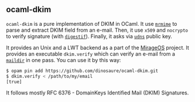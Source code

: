 ocaml-dkim
----------

`ocaml-dkim` is a pure implementation of DKIM in OCaml. It use
[`mrmime`](https://github.com/mirage/mrmime.git) to parse and extract DKIM field
from an e-mail. Then, it use `x509` and `nocrypto` to verify signature (with
[`digestif`](https://github.com/mirage/digestif.git)). Finally, it asks via
[`udns`](https://github.com/roburio/udns.git) public key.

It provides an Unix and a LWT backend as a part of the
[MirageOS](https://mirage.io) project. It provides an executable `dkim.verify`
which can verify an e-mail from a
[`maildir`](https://github.com/dinosaure/ocaml-maildir.git) in one pass. You can use it by this way:

```sh
$ opam pin add https://github.com/dinosaure/ocaml-dkim.git
$ dkim.verify < /path/to/my/email
[true]
```

It follows mostly RFC 6376 - DomainKeys Identified Mail (DKIM) Signatures.
